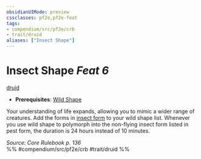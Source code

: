 ```yaml
---
obsidianUIMode: preview
cssclasses: pf2e,pf2e-feat
tags:
- compendium/src/pf2e/crb
- trait/druid
aliases: ["Insect Shape"]
---
```

# Insect Shape  *Feat 6*  
[druid](rules/traits/druid.md "Druid Class Trait")  

- **Prerequisites**: [Wild Shape](compendium/feats/wild-shape.md)

Your understanding of life expands, allowing you to mimic a wider range of creatures. Add the forms in [insect form](compendium/spells/insect-form.md) to your wild shape list. Whenever you use wild shape to polymorph into the non-flying insect form listed in pest form, the duration is 24 hours instead of 10 minutes.

*Source: Core Rulebook p. 136*  
%% #compendium/src/pf2e/crb #trait/druid %%